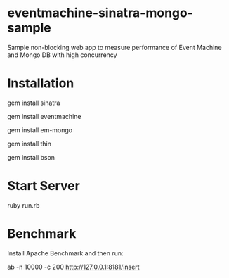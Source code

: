 # eventmachine-sinatra-mongo-sample
Sample non-blocking web app to measure performance of Event Machine and Mongo DB with high concurrency

# Installation

gem install sinatra

gem install eventmachine

gem install em-mongo

gem install thin

gem install bson

# Start Server

ruby run.rb

# Benchmark 

Install Apache Benchmark and then run:

ab -n 10000 -c 200 http://127.0.0.1:8181/insert
